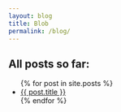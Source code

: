 ```yaml
---
layout: blog
title: Blob
permalink: /blog/
---
```


## All posts so far:

  <ul> {% for post in site.posts %}
  <li>
    <a href="http://arghh.github.io">{{ post.title }}</a>
  </li>
  {% endfor %}
  </ul>
